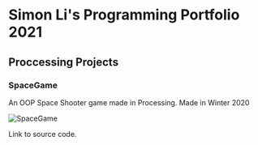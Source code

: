 # Simon Li's Programming Portfolio 2021

## Proccessing Projects

### SpaceGame
An OOP Space Shooter game made in Processing. Made in Winter 2020

![SpaceGame]()

Link to source code.

